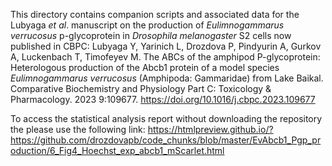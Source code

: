 This directory contains companion scripts and associated data for the Lubyaga *et al*. manuscript on the production of *Eulimnogammarus verrucosus* p-glycoprotein in *Drosophila melanogaster* S2 cells now published in CBPC:
Lubyaga Y, Yarinich L, Drozdova P, Pindyurin A, Gurkov A, Luckenbach T, Timofeyev M. The ABCs of the amphipod P-glycoprotein: Heterologous production of the Abcb1 protein of a model species *Eulimnogammarus verrucosus* (Amphipoda: Gammaridae) from Lake Baikal. Comparative Biochemistry and Physiology Part C: Toxicology & Pharmacology. 2023 9:109677.
https://doi.org/10.1016/j.cbpc.2023.109677


To access the statistical analysis report without downloading the repository the please use the following link:
  https://htmlpreview.github.io/?https://github.com/drozdovapb/code_chunks/blob/master/EvAbcb1_Pgp_production/6_Fig4_Hoechst_exp_abcb1_mScarlet.html